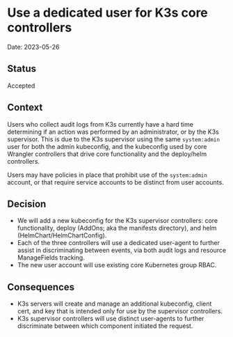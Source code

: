 # Use a dedicated user for K3s core controllers

Date: 2023-05-26

## Status

Accepted

## Context

Users who collect audit logs from K3s currently have a hard time determining if an action was performed by an administrator, or by the K3s supervisor.
This is due to the K3s supervisor using the same `system:admin` user for both the admin kubeconfig, and the kubeconfig used by core Wrangler controllers that drive core functionality and the deploy/helm controllers.

Users may have policies in place that prohibit use of the `system:admin` account, or that require service accounts to be distinct from user accounts.

## Decision

* We will add a new kubeconfig for the K3s supervisor controllers: core functionality, deploy (AddOns; aka the manifests directory), and helm (HelmChart/HelmChartConfig).
* Each of the three controllers will use a dedicated user-agent to further assist in discriminating between events, via both audit logs and resource ManageFields tracking.
* The new user account will use existing core Kubernetes group RBAC.

## Consequences

* K3s servers will create and manage an additional kubeconfig, client cert, and key that is intended only for use by the supervisor controllers.
* K3s supervisor controllers will use distinct user-agents to further discriminate between which component initiated the request.
